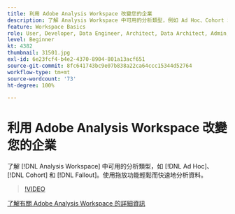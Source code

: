 ```yaml
---
title: 利用 Adobe Analysis Workspace 改變您的企業
description: 了解 Analysis Workspace 中可用的分析類型，例如 Ad Hoc、Cohort 和 Fallout。使用拖放功能輕鬆而快速地分析資料。
feature: Workspace Basics
role: User, Developer, Data Engineer, Architect, Data Architect, Admin, Leader
level: Beginner
kt: 4382
thumbnail: 31501.jpg
exl-id: 6e23fcf4-b4e2-4370-8904-801a13acf651
source-git-commit: 8fc641743bc9e07b838a22ca64ccc15344d52764
workflow-type: tm+mt
source-wordcount: '73'
ht-degree: 100%

---
```


# 利用 Adobe Analysis Workspace 改變您的企業

了解 [!DNL Analysis Workspace] 中可用的分析類型，如 [!DNL Ad Hoc]、[!DNL Cohort] 和 [!DNL Fallout]。使用拖放功能輕鬆而快速地分析資料。

>[!VIDEO](https://video.tv.adobe.com/v/31501/?quality=12&learn=on)

[了解有關 Adobe Analysis Workspace 的詳細資訊](https://business.adobe.com/tw/products/analytics/ad-hoc-analysis.html?sdid=T32PLYTV&mv=search)
